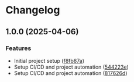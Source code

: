 # Changelog

## 1.0.0 (2025-04-06)


### Features

* Initial project setup ([f8fb87a](https://github.com/shanwker1223/zim-alias-finder/commit/f8fb87a3ff80f139d22a7107da9f136e0a707d3f))
* Setup CI/CD and project automation ([544223e](https://github.com/shanwker1223/zim-alias-finder/commit/544223e041108cf86d491be0da3d8e42df684c31))
* Setup CI/CD and project automation ([817626d](https://github.com/shanwker1223/zim-alias-finder/commit/817626d5b1741219d7619115f177a4b7f12524fa))
